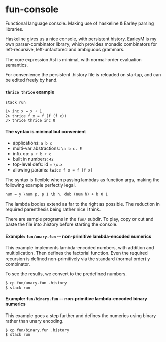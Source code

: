 # fun-console

Functional language console. Making use of haskeline & Earley parsing libraries.

Haskeline gives us a nice console, with persistent history. EarleyM is my own parser-combinator library, which provides monadic combinators for left-recursive, left-unfactored and ambiguous grammars.

The core expression Ast is minimal, with normal-order evaluation semantics.

For convenience the persistent .history file is reloaded on startup, and can be edited freely by hand.


#### `thrice thrice` example

    stack run

    1> inc x = x + 1
    2> thrice f x = f (f (f x))
    3> thrice thrice inc 0


#### The syntax is minimal but convenient

- applications: `a b c`
- multi-var abstractions: `\a b c. E`
- infix op: `a + b + c`
- built in numbers: `42`
- top-level defs: id = `\x.x`
- allowing params: `twice f x = f (f x)`

The syntax is flexible when passing lambdas as function args, making the following example perfectly legal.

    num = y \num p. p 1 \b h. dub (num h) + b 0 1

The lambda bodies extend as far to the right as possible. The reduction in required parenthesis being rather nice I think.



There are sample programs in the `fun/` subdir. To play, copy or cut and paste the file into .history before starting the console.


#### Example: `fun/unary.fun` -- non-primitive lambda-encoded numerics

This example implements lambda-encoded numbers, with addition and multiplication. Then defines the factorial function. Even the required recursion is defined non-primitively via the standard (normal order) y combinator.

To see the results, we convert to the predefined numbers.

    $ cp fun/unary.fun .history
    $ stack run


#### Example: `fun/binary.fun` -- non-primitive lambda-encoded binary numerics

This example goes a step further and defines the numerics using binary rather than unary encoding.

    $ cp fun/binary.fun .history
    $ stack run
